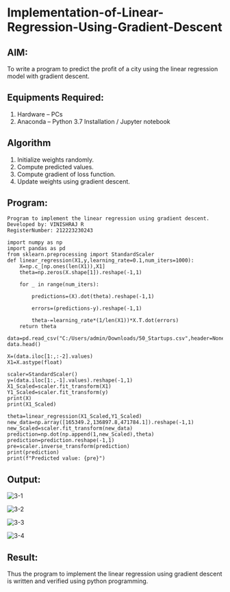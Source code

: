# Implementation-of-Linear-Regression-Using-Gradient-Descent

## AIM:
To write a program to predict the profit of a city using the linear regression model with gradient descent.

## Equipments Required:
1. Hardware – PCs
2. Anaconda – Python 3.7 Installation / Jupyter notebook

## Algorithm
1. Initialize weights randomly.
2. Compute predicted values.
3. Compute gradient of loss function.
4. Update weights using gradient descent.

## Program:
```
Program to implement the linear regression using gradient descent.
Developed by: VINISHRAJ R
RegisterNumber: 212223230243

import numpy as np
import pandas as pd
from sklearn.preprocessing import StandardScaler
def linear_regression(X1,y,learning_rate=0.1,num_iters=1000):
    X=np.c_[np.ones(len(X1)),X1]
    theta=np.zeros(X.shape[1]).reshape(-1,1)
    
    for _ in range(num_iters):
        
        predictions=(X).dot(theta).reshape(-1,1)
        
        errors=(predictions-y).reshape(-1,1)
        
        theta-=learning_rate*(1/len(X1))*X.T.dot(errors)
    return theta

data=pd.read_csv("C:/Users/admin/Downloads/50_Startups.csv",header=None)
data.head()

X=(data.iloc[1:,:-2].values)
X1=X.astype(float)

scaler=StandardScaler()
y=(data.iloc[1:,-1].values).reshape(-1,1)
X1_Scaled=scaler.fit_transform(X1)
Y1_Scaled=scaler.fit_transform(y)
print(X)
print(X1_Scaled)

theta=linear_regression(X1_Scaled,Y1_Scaled)
new_data=np.array([165349.2,136897.8,471784.1]).reshape(-1,1)
new_Scaled=scaler.fit_transform(new_data)
prediction=np.dot(np.append(1,new_Scaled),theta)
prediction=prediction.reshape(-1,1)
pre=scaler.inverse_transform(prediction)
print(prediction)
print(f"Predicted value: {pre}")

```

## Output:
![3-1](https://github.com/Bhuvanesh-Suresh/Implementation-of-Linear-Regression-Using-Gradient-Descent/assets/145742661/82357172-a8e1-4460-bff9-f861163e26a5)

![3-2](https://github.com/Bhuvanesh-Suresh/Implementation-of-Linear-Regression-Using-Gradient-Descent/assets/145742661/0cf10207-afe4-4af4-88f7-6d4bd16e1533)

![3-3](https://github.com/Bhuvanesh-Suresh/Implementation-of-Linear-Regression-Using-Gradient-Descent/assets/145742661/0191b0a3-6748-41c3-a165-85315f7ea405)

![3-4](https://github.com/Bhuvanesh-Suresh/Implementation-of-Linear-Regression-Using-Gradient-Descent/assets/145742661/e302cdd8-2436-47d8-9411-67298513e90a)



## Result:
Thus the program to implement the linear regression using gradient descent is written and verified using python programming.
